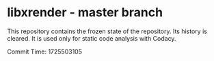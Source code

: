 # libxrender - master branch

This repository contains the frozen state of the repository.
Its history is cleared. It is used only for static code
analysis with Codacy.

Commit Time: 1725503105